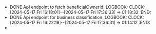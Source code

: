 - DONE Api endpoint to fetch beneficialOwnerId
  :LOGBOOK:
  CLOCK: [2024-05-17 Fri 16:18:01]--[2024-05-17 Fri 17:36:33] =>  01:18:32
  :END:
- DONE Api endpoint for business classification
  :LOGBOOK:
  CLOCK: [2024-05-17 Fri 16:22:19]--[2024-05-17 Fri 17:36:31] =>  01:14:12
  :END:
-
